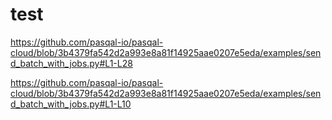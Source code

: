# test


https://github.com/pasqal-io/pasqal-cloud/blob/3b4379fa542d2a993e8a81f14925aae0207e5eda/examples/send_batch_with_jobs.py#L1-L28

https://github.com/pasqal-io/pasqal-cloud/blob/3b4379fa542d2a993e8a81f14925aae0207e5eda/examples/send_batch_with_jobs.py#L1-L10
